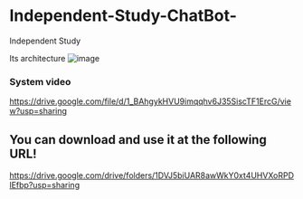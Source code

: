 # Independent-Study-ChatBot-
Independent Study

Its architecture 
![image](https://user-images.githubusercontent.com/30942700/117527310-8fdacd00-affd-11eb-9762-7a1464723716.png)

### System video 

https://drive.google.com/file/d/1_BAhgykHVU9imqqhv6J35SiscTF1ErcG/view?usp=sharing 

You can download and use it at the following URL!
-----

https://drive.google.com/drive/folders/1DVJ5biUAR8awWkY0xt4UHVXoRPDlEfbp?usp=sharing
